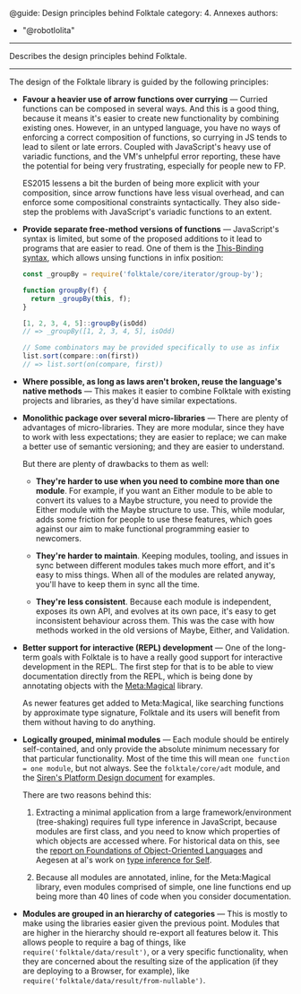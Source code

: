 @guide: Design principles behind Folktale
category: 4. Annexes
authors:
  - "@robotlolita"
---

Describes the design principles behind Folktale.

* * *

The design of the Folktale library is guided by the following principles:

  - **Favour a heavier use of arrow functions over currying**
    — Curried functions can be composed in several ways. And this is a good
    thing, because it means it's easier to create new functionality by combining
    existing ones. However, in an untyped language, you have no ways of
    enforcing a correct composition of functions, so currying in JS tends to
    lead to silent or late errors. Coupled with JavaScript's heavy use of
    variadic functions, and the VM's unhelpful error reporting, these have the
    potential for being very frustrating, especially for people new to FP.

    ES2015 lessens a bit the burden of being more explicit with your
    composition, since arrow functions have less visual overhead, and can
    enforce some compositional constraints syntactically. They also side-step
    the problems with JavaScript's variadic functions to an extent.

  - **Provide separate free-method versions of functions**
    — JavaScript's syntax is limited, but some of the proposed additions to it
    lead to programs that are easier to read. One of them is the
    [This-Binding syntax](https://github.com/zenparsing/es-function-bind), which
    allows unsing functions in infix position:

    ```js
    const _groupBy = require('folktale/core/iterator/group-by');

    function groupBy(f) {
      return _groupBy(this, f);
    }

    [1, 2, 3, 4, 5]::groupBy(isOdd)
    // => _groupBy([1, 2, 3, 4, 5], isOdd)

    // Some combinators may be provided specifically to use as infix
    list.sort(compare::on(first))
    // => list.sort(on(compare, first))
    ```

  - **Where possible, as long as laws aren't broken, reuse the language's native methods**
    — This makes it easier to combine Folktale with existing projects and
    libraries, as they'd have similar expectations.

  - **Monolithic package over several micro-libraries**
    — There are plenty of advantages of micro-libraries. They are more modular,
    since they have to work with less expectations; they are easier to replace;
    we can make a better use of semantic versioning; and they are easier to
    understand.

    But there are plenty of drawbacks to them as well:

    - **They're harder to use when you need to combine more than one
      module**. For example, if you want an Either module to be able to convert
      its values to a Maybe structure, you need to provide the Either module
      with the Maybe structure to use. This, while modular, adds some friction
      for people to use these features, which goes against our aim to make
      functional programming easier to newcomers.

    - **They're harder to maintain**. Keeping modules, tooling, and issues in
      sync between different modules takes much more effort, and it's easy to
      miss things. When all of the modules are related anyway, you'll have to
      keep them in sync all the time.

    - **They're less consistent**. Because each module is independent, exposes
      its own API, and evolves at its own pace, it's easy to get inconsistent
      behaviour across them. This was the case with how methods worked in the
      old versions of Maybe, Either, and Validation.

  - **Better support for interactive (REPL) development**
    — One of the long-term goals with Folktale is to have a really good support
    for interactive development in the REPL. The first step for that is to be
    able to view documentation directly from the REPL, which is being done by
    annotating objects with the
    [Meta:Magical](https://github.com/origamitower/metamagical) library.

    As newer features get added to Meta:Magical, like searching functions by
    approximate type signature, Folktale and its users will benefit from them
    without having to do anything.

  - **Logically grouped, minimal modules**
    — Each module should be entirely self-contained, and only provide the
    absolute minimum necessary for that particular functionality. Most of the
    time this will mean `one function = one module`, but not always. See the
    `folktale/core/adt` module, and the
    [Siren's Platform Design document](https://github.com/siren-lang/siren/blob/master/documentation/platform-design.md)
    for examples.

    There are two reasons behind this:

     1. Extracting a minimal application from a large framework/environment
        (tree-shaking) requires full type inference in JavaScript, because
        modules are first class, and you need to know which properties of which
        objects are accessed where. For historical data on this, see the
        [report on Foundations of Object-Oriented Languages](http://www.cs.cmu.edu/~aldrich/FOOL/FOOL1/FOOL1-report.pdf)
        and Aegesen at al's work on
        [type inference for Self](http://bibliography.selflanguage.org/type-inference.html).

     2. Because all modules are annotated, inline, for the Meta:Magical library,
        even modules comprised of simple, one line functions end up being more
        than 40 lines of code when you consider documentation.

  - **Modules are grouped in an hierarchy of categories**
    — This is mostly to make using the libraries easier given the previous
    point. Modules that are higher in the hierarchy should re-export all
    features below it. This allows people to require a bag of things, like
    `require('folktale/data/result')`, or a very specific functionality, when
    they are concerned about the resulting size of the application (if they are
    deploying to a Browser, for example), like
    `require('folktale/data/result/from-nullable')`.
